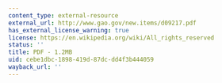 ```yaml
---
content_type: external-resource
external_url: http://www.gao.gov/new.items/d09217.pdf
has_external_license_warning: true
license: https://en.wikipedia.org/wiki/All_rights_reserved
status: ''
title: PDF - 1.2MB
uid: cebe1dbc-1898-419d-87dc-dd4f3b444059
wayback_url: ''
---
```


